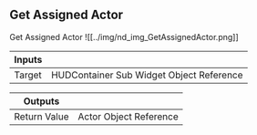 ## Get Assigned Actor
Get Assigned Actor
![[../img/nd_img_GetAssignedActor.png]]

|Inputs||
|--|--|
| Target | HUDContainer Sub Widget Object Reference |

|Outputs||
|--|--|
| Return Value | Actor Object Reference |
